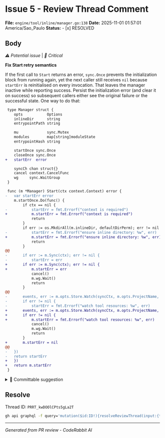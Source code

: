 # Issue 5 - Review Thread Comment

**File:** `engine/tool/inline/manager.go:138`
**Date:** 2025-11-01 01:57:01 America/Sao_Paulo
**Status:** - [x] RESOLVED

## Body

_⚠️ Potential issue_ | _🔴 Critical_

**Fix Start retry semantics**

If the first call to `Start` returns an error, `sync.Once` prevents the initialization block from running again, yet the next caller still receives `nil` because `startErr` is reinitialised on every invocation. That leaves the manager inactive while reporting success. Persist the initialization error (and clear it on success) so subsequent callers either see the original failure or the successful state. One way to do that:

```diff
 type Manager struct {
 	opts           Options
 	inlineDir      string
 	entrypointPath string

 	mu             sync.Mutex
 	modules        map[string]moduleState
 	entrypointHash string

 	startOnce sync.Once
 	closeOnce sync.Once
+	startErr  error

 	syncCh chan struct{}
 	cancel context.CancelFunc
 	wg     sync.WaitGroup
 }

 func (m *Manager) Start(ctx context.Context) error {
-	var startErr error
 	m.startOnce.Do(func() {
 		if ctx == nil {
-			startErr = fmt.Errorf("context is required")
+			m.startErr = fmt.Errorf("context is required")
 			return
 		}
 		if err := os.MkdirAll(m.inlineDir, defaultDirPerm); err != nil {
-			startErr = fmt.Errorf("ensure inline directory: %w", err)
+			m.startErr = fmt.Errorf("ensure inline directory: %w", err)
 			return
 		}
@@
-		if err := m.Sync(ctx); err != nil {
-			startErr = err
+		if err := m.Sync(ctx); err != nil {
+			m.startErr = err
 			cancel()
 			m.wg.Wait()
 			return
 		}
@@
-		events, err := m.opts.Store.Watch(syncCtx, m.opts.ProjectName, resources.ResourceTool)
-		if err != nil {
-			startErr = fmt.Errorf("watch tool resources: %w", err)
+		events, err := m.opts.Store.Watch(syncCtx, m.opts.ProjectName, resources.ResourceTool)
+		if err != nil {
+			m.startErr = fmt.Errorf("watch tool resources: %w", err)
 			cancel()
 			m.wg.Wait()
 			return
 		}
+		m.startErr = nil
@@
-	})
-	return startErr
+	})
+	return m.startErr
 }
```

<!-- suggestion_start -->

<details>
<summary>📝 Committable suggestion</summary>

> ‼️ **IMPORTANT**
> Carefully review the code before committing. Ensure that it accurately replaces the highlighted code, contains no missing lines, and has no issues with indentation. Thoroughly test & benchmark the code to ensure it meets the requirements.

```suggestion
type Manager struct {
	opts           Options
	inlineDir      string
	entrypointPath string

	mu             sync.Mutex
	modules        map[string]moduleState
	entrypointHash string

	startOnce sync.Once
	closeOnce sync.Once
	startErr  error

	syncCh chan struct{}
	cancel context.CancelFunc
	wg     sync.WaitGroup
}

func (m *Manager) Start(ctx context.Context) error {
	m.startOnce.Do(func() {
		if ctx == nil {
			m.startErr = fmt.Errorf("context is required")
			return
		}
		if err := os.MkdirAll(m.inlineDir, defaultDirPerm); err != nil {
			m.startErr = fmt.Errorf("ensure inline directory: %w", err)
			return
		}
		syncCtx, cancel := context.WithCancel(context.WithoutCancel(ctx))
		m.cancel = cancel
		m.syncCh = make(chan struct{}, 1)
		m.wg.Add(1)
		go m.runSyncLoop(syncCtx)
		if err := m.Sync(ctx); err != nil {
			m.startErr = err
			cancel()
			m.wg.Wait()
			return
		}
		events, err := m.opts.Store.Watch(syncCtx, m.opts.ProjectName, resources.ResourceTool)
		if err != nil {
			m.startErr = fmt.Errorf("watch tool resources: %w", err)
			cancel()
			m.wg.Wait()
			return
		}
		m.wg.Add(1)
		go m.runWatcher(syncCtx, events)
		m.startErr = nil
	})
	return m.startErr
}
```

</details>

<!-- suggestion_end -->

<!-- fingerprinting:phantom:medusa:sabertoothed -->

<!-- This is an auto-generated comment by CodeRabbit -->

## Resolve

Thread ID: `PRRT_kwDOOlCPts5gLa2T`

```bash
gh api graphql -f query='mutation($id:ID!){resolveReviewThread(input:{threadId:$id}){thread{isResolved}}}' -F id=PRRT_kwDOOlCPts5gLa2T
```

---
*Generated from PR review - CodeRabbit AI*

